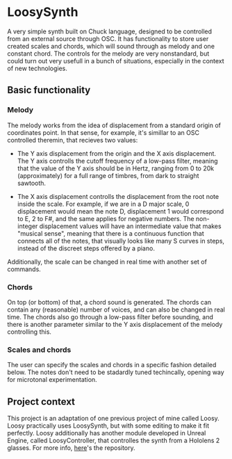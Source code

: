 # LoosySynth
A very simple synth built on Chuck language, designed to be controlled from an external source through OSC.
It has functionality to store user created scales and chords, which will sound through as melody and one constant chord. 
The controls for the melody are very nonstandard, 
but could turn out very usefull in a bunch of situations, especially in the context of new technologies.

## Basic functionality
### Melody
The melody works from the idea of displacement from a standard origin of coordinates point. In that sense, for example, it's simillar to an OSC controlled theremin, that recieves two values: 

* The Y axis displacement from the origin and the X axis displacement. The Y axis controlls the cutoff frequency of a low-pass filter, meaning that the value of the Y axis should be in Hertz, ranging from 0 to 20k (approximately) for a full range of timbres, from dark to straight sawtooth. 

* The X axis displacement controlls the displacement from the root note inside the scale. For example, if we are in a D major scale, 0 displacement would mean
 the note D, displacement 1 would correspond to E, 2 to F#, and the same applies for negative numbers. The non-integer displacement values will have an
 intermediate value that makes "musical sense", meaning that there is a continuous function that connects all of the notes, that visually looks like many
 S curves in steps, instead of the discreet steps offered by a piano.

Additionally, the scale can be changed in real time with another set of commands.

### Chords
On top (or bottom) of that, a chord sound is generated. The chords can contain any (reasonable) number of voices, and can also be changed in real time. The chords also go through a low-pass filter before sounding, and there is another parameter similar to the Y axis displacement of the melody controlling this.

### Scales and chords
The user can specify the scales and chords in a specific fashion detailed below. The notes don't need to be stadardly tuned techincally, opening way
for microtonal experimentation. 

## Project context

This project is an adaptation of one previous project of mine called Loosy. Loosy practically uses LoosySynth, but with some editing to make it fit perfectly.
Loosy additionally has another module developed in Unreal Engine, called LoosyController, that controlles the synth from a Hololens 2 glasses. For more info, [here](https://github.com/juan260/Loosy)'s the repository.